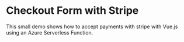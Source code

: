 <h1>Checkout Form with Stripe</h1>

This small demo shows how to accept payments with stripe with Vue.js using an Azure Serverless Function.

